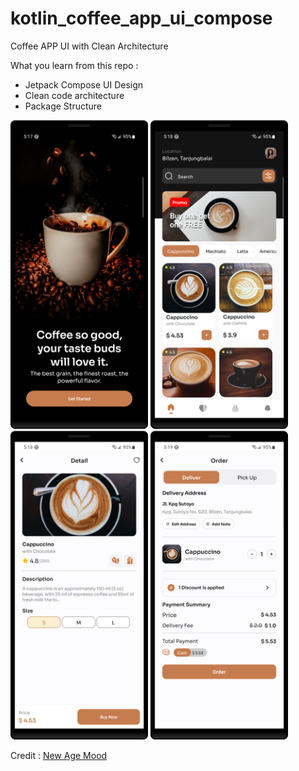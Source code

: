 # kotlin_coffee_app_ui_compose
Coffee APP UI with Clean Architecture

What you learn from this repo :
* Jetpack Compose UI Design
* Clean code architecture
* Package Structure

<div>
<img src="https://github.com/SaileshLimbu/kotlin_coffee_app_ui_compose/blob/master/get_started_screen.png" width="220px"/>
<img src="https://github.com/SaileshLimbu/kotlin_coffee_app_ui_compose/blob/master/home_screen.png" width="220px"/>
<img src="https://github.com/SaileshLimbu/kotlin_coffee_app_ui_compose/blob/master/detail_screen.png" width="220px"/>
<img src="https://github.com/SaileshLimbu/kotlin_coffee_app_ui_compose/blob/master/order_screen.png" width="220px"/>
</div>

Credit : <a href="https://www.figma.com/file/2b7YS2i1SXlzPlxB6taWbH/Coffee-Shop-Mobile-App-Design-(Community)?type=design&node-id=202-291&mode=design&t=A2HhRjmrL8wHEW1i-0">New Age Mood</a>
